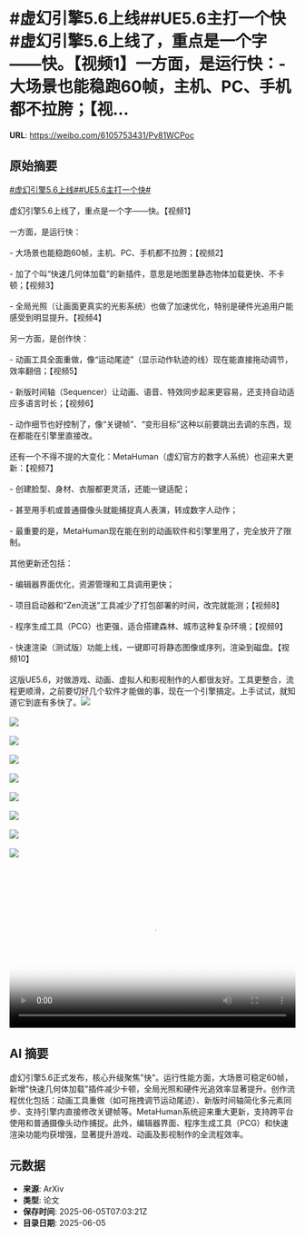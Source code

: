 # #虚幻引擎5.6上线##UE5.6主打一个快#虚幻引擎5.6上线了，重点是一个字——快。【视频1】一方面，是运行快：- 大场景也能稳跑60帧，主机、PC、手机都不拉胯；【视...

**URL**: https://weibo.com/6105753431/Pv81WCPoc

## 原始摘要

<a href="https://m.weibo.cn/search?containerid=231522type%3D1%26t%3D10%26q%3D%23%E8%99%9A%E5%B9%BB%E5%BC%95%E6%93%8E5.6%E4%B8%8A%E7%BA%BF%23&amp;extparam=%23%E8%99%9A%E5%B9%BB%E5%BC%95%E6%93%8E5.6%E4%B8%8A%E7%BA%BF%23" data-hide=""><span class="surl-text">#虚幻引擎5.6上线#</span></a><a href="https://m.weibo.cn/search?containerid=231522type%3D1%26t%3D10%26q%3D%23UE5.6%E4%B8%BB%E6%89%93%E4%B8%80%E4%B8%AA%E5%BF%AB%23&amp;extparam=%23UE5.6%E4%B8%BB%E6%89%93%E4%B8%80%E4%B8%AA%E5%BF%AB%23" data-hide=""><span class="surl-text">#UE5.6主打一个快#</span></a><br><br>虚幻引擎5.6上线了，重点是一个字——快。【视频1】<br><br>一方面，是运行快：<br><br>- 大场景也能稳跑60帧，主机、PC、手机都不拉胯；【视频2】<br><br>- 加了个叫“快速几何体加载”的新插件，意思是地图里静态物体加载更快、不卡顿；【视频3】<br><br>- 全局光照（让画面更真实的光影系统）也做了加速优化，特别是硬件光追用户能感受到明显提升。【视频4】<br><br>另一方面，是创作快：<br><br>- 动画工具全面重做，像“运动尾迹”（显示动作轨迹的线）现在能直接拖动调节，效率翻倍；【视频5】<br><br>- 新版时间轴（Sequencer）让动画、语音、特效同步起来更容易，还支持自动适应多语言时长；【视频6】<br><br>- 动作细节也好控制了，像“关键帧”、“变形目标”这种以前要跳出去调的东西，现在都能在引擎里直接改。<br><br>还有一个不得不提的大变化：MetaHuman（虚幻官方的数字人系统）也迎来大更新：【视频7】<br><br>- 创建脸型、身材、衣服都更灵活，还能一键适配；<br><br>- 甚至用手机或普通摄像头就能捕捉真人表演，转成数字人动作；<br><br>- 最重要的是，MetaHuman现在能在别的动画软件和引擎里用了，完全放开了限制。<br><br>其他更新还包括：<br><br>- 编辑器界面优化，资源管理和工具调用更快；<br><br>- 项目启动器和“Zen流送”工具减少了打包部署的时间，改完就能测；【视频8】<br><br>- 程序生成工具（PCG）也更强，适合搭建森林、城市这种复杂环境；【视频9】<br><br>- 快速渲染（测试版）功能上线，一键即可将静态图像或序列，渲染到磁盘。【视频10】<br><br>这版UE5.6，对做游戏、动画、虚拟人和影视制作的人都很友好。工具更整合，流程更顺滑，之前要切好几个软件才能做的事，现在一个引擎搞定。上手试试，就知道它到底有多快了。<img style="" src="https://tvax4.sinaimg.cn/large/006Fd7o3ly1i24gn4v5rmj31hc0u074c.jpg" referrerpolicy="no-referrer"><br><br><img style="" src="https://tvax4.sinaimg.cn/large/006Fd7o3ly1i24gn0uq1zj31hc0u0tbl.jpg" referrerpolicy="no-referrer"><br><br><img style="" src="https://tvax1.sinaimg.cn/large/006Fd7o3ly1i24gmxts0rj31hc0u0whb.jpg" referrerpolicy="no-referrer"><br><br><img style="" src="https://tvax2.sinaimg.cn/large/006Fd7o3ly1i24gn074dcj31hc0u0ju3.jpg" referrerpolicy="no-referrer"><br><br><img style="" src="https://tvax2.sinaimg.cn/large/006Fd7o3ly1i24gn184kqj31hc0u0ado.jpg" referrerpolicy="no-referrer"><br><br><img style="" src="https://tvax3.sinaimg.cn/large/006Fd7o3ly1i24gn2jvwij31hc0u00wo.jpg" referrerpolicy="no-referrer"><br><br><img style="" src="https://tvax1.sinaimg.cn/large/006Fd7o3ly1i24gn1kn3mj31hc0u074c.jpg" referrerpolicy="no-referrer"><br><br><img style="" src="https://tvax4.sinaimg.cn/large/006Fd7o3ly1i24gn17cxfj31hc0u0407.jpg" referrerpolicy="no-referrer"><br><br><img style="" src="https://tvax1.sinaimg.cn/large/006Fd7o3ly1i24gn3qpi0j31hc0u041o.jpg" referrerpolicy="no-referrer"><br><br><br clear="both"><div style="clear: both"></div><video controls="controls" poster="https://tvax1.sinaimg.cn/orj480/006Fd7o3ly1i24gn52bn7j31hc0u0q5p.jpg" style="width: 100%"><source src="https://f.video.weibocdn.com/o0/vVxOXMaxlx08oNQNCtKU01041200F2lO0E010.mp4?label=mp4_720p&amp;template=1280x720.25.0&amp;ori=0&amp;ps=1CwnkDw1GXwCQx&amp;Expires=1749110586&amp;ssig=5j7UHA1y3A&amp;KID=unistore,video"><source src="https://f.video.weibocdn.com/o0/mtqFBspDlx08oNQLU0lq01041200nflF0E010.mp4?label=mp4_hd&amp;template=852x480.25.0&amp;ori=0&amp;ps=1CwnkDw1GXwCQx&amp;Expires=1749110586&amp;ssig=TANLHtbINt&amp;KID=unistore,video"><source src="https://f.video.weibocdn.com/o0/xjReribElx08oNQLqFEQ01041200f9GC0E010.mp4?label=mp4_ld&amp;template=640x360.25.0&amp;ori=0&amp;ps=1CwnkDw1GXwCQx&amp;Expires=1749110586&amp;ssig=Xsgtki31m6&amp;KID=unistore,video"><p>视频无法显示，请前往<a href="https://video.weibo.com/show?fid=1034%3A5174189288783997" target="_blank" rel="noopener noreferrer">微博视频</a>观看。</p></video>

## AI 摘要

虚幻引擎5.6正式发布，核心升级聚焦"快"。运行性能方面，大场景可稳定60帧，新增"快速几何体加载"插件减少卡顿，全局光照和硬件光追效率显著提升。创作流程优化包括：动画工具重做（如可拖拽调节运动尾迹）、新版时间轴简化多元素同步、支持引擎内直接修改关键帧等。MetaHuman系统迎来重大更新，支持跨平台使用和普通摄像头动作捕捉。此外，编辑器界面、程序生成工具（PCG）和快速渲染功能均获增强，显著提升游戏、动画及影视制作的全流程效率。

## 元数据

- **来源**: ArXiv
- **类型**: 论文
- **保存时间**: 2025-06-05T07:03:21Z
- **目录日期**: 2025-06-05
